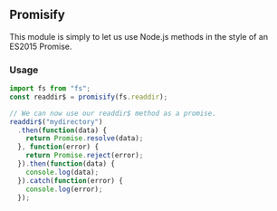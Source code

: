 Promisify
-----------
This module is simply to let us use Node.js methods in the style of an ES2015 Promise.

### Usage
```js
import fs from "fs";
const readdir$ = promisify(fs.readdir);

// We can now use our readdir$ method as a promise.
readdir$("mydirectory")
  .then(function(data) {
    return Promise.resolve(data);
  }, function(error) {
    return Promise.reject(error);
  }).then(function(data) {
    console.log(data);
  }).catch(function(error) {
    console.log(error);
  });
```
